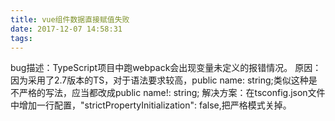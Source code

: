 ```yaml
---
title: vue组件数据直接赋值失败
date: 2017-12-07 14:58:31
tags:
---
```

bug描述：TypeScript项目中跑webpack会出现变量未定义的报错情况。
原因：因为采用了2.7版本的TS，对于语法要求较高，public name: string;类似这种是不严格的写法，应当都改成public name!: string;
解决方案：在tsconfig.json文件中增加一行配置，"strictPropertyInitialization": false,把严格模式关掉。